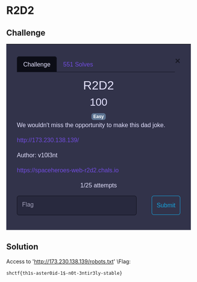 # R2D2
## Challenge
![challenge](https://github.com/TwentySick/CTF/blob/8404312453e50f123273779a3afd5bd03d37fd38/2022/Space%20Heroes%20CTF/web/r2d2/images/challenge.png)
## Solution
Access to 'http://173.230.138.139/robots.txt'
\Flag:
```
shctf{th1s-aster0id-1$-n0t-3ntir3ly-stable}
```
